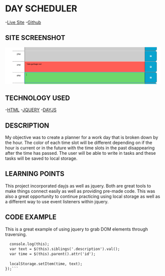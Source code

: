 # DAY SCHEDULER
-[Live Site](https://lauriefish22.github.io/day-scheduler/)
-[Github](https://github.com/lauriefish22/day-scheduler)

## SITE SCREENSHOT
![assets](./Assets/Screenshot%202023-04-06%20at%203.09.27%20PM.png)

## TECHNOLOGY USED
-[HTML](https://www.w3schools.com/js/js_htmldom_navigation.asp)
-[JQUERY](https://www.w3schools.com/jquery/)
-[DAYJS](https://day.js.org/docs/en/display/format)

## DESCRIPTION
My objective was to create a planner for a work day that is broken down by the hour.  The color of each time slot will be different depending on if the hour is current or in the future with the time slots in the past disappearing after the time has passed.  The user will be able to write in tasks and these tasks will be saved to local storage. 

## LEARNING POINTS
This project incorporated dayjs as well as jquery.  Both are great tools to make things connect easily as well as providing pre-made code.  This was also a great opportunity to continue practicing using local storage as well as a different way to use event listeners within jquery. 



## CODE EXAMPLE
This is a great example of using jquery to grab DOM elements through traversing.

```$('.saveBtn').on('click', function () {
  console.log(this);
  var text = $(this).siblings('.description').val();
  var time = $(this).parent().attr('id');

  localStorage.setItem(time, text);
});```


 
